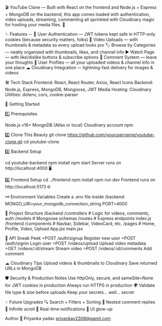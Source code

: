 🎬 YouTube Clone — 
Built with React on the frontend and Node.js + Express + MongoDB on the backend, this app comes loaded with authentication, video uploads, streaming, commenting all sprinkled with Cloudinary magic for hosting your media files. 🚀

✨ Features --
🔐 User Authentication — JWT tokens kept safe in HTTP-only cookies (because security matters, folks)
🎥 Video Uploads — with thumbnails & metadata so every upload looks pro
🏷 Browse by Categories — neatly organized with thumbnails, likes, and channel info
▶ Watch Page — with like/dislike buttons & subscribe options
💬 Comment System — leave your thoughts
👤 User Profiles — all your uploaded videos & channel info in one place
☁ Cloudinary Integration — lightning-fast delivery for images & videos

🛠 Tech Stack
Frontend: React, React Router, Axios, React Icons
Backend: Node.js, Express, MongoDB, Mongoose, JWT
Media Hosting: Cloudinary
Utilities: dotenv, cors, cookie-parser

🚀 Getting Started

1️⃣ Prerequisites

Node.js v16+
MongoDB (Atlas or local)
Cloudinary account
npm 

2️⃣ Clone This Beauty
git clone https://github.com/yourusername/youtube-clone.git
cd youtube-clone

3️⃣ Backend Setup

cd  youtube-backend
npm install
npm start
Server runs on http://localhost:4000 🖥

4️⃣ Frontend Setup
cd ../frontend
npm install
npm run dev
Frontend runs on http://localhost:5173 🌐

🗝 Environment Variables
Create a .env file inside /backend:
MONGO_URI=your_mongodb_connection_string
PORT=4000

📂 Project Structure
/backend
  /controllers     # Logic for videos, comments, auth
  /models          # Mongoose schemas
  /routes          # Express endpoints
  index.js
/frontend
  /components      # Navbar, Sidebar, VideoCard, etc.
  /pages           # Home, Profile, Video, Upload
  App.jsx
  main.jsx
  
🎯 API Sneak Peek
=POST	/auth/signup	Register new user
=POST	/auth/signin	Login user
=POST	/videos/upload	Upload video metadata
=GET	/videos/:id/stream	Stream video
=POST	/videos/:id/comments	Add comment

☁ Cloudinary Tips
Upload videos & thumbnails to Cloudinary
Save returned URLs in MongoDB



🛡 Security & Production Notes
Use httpOnly, secure, and sameSite=None for JWT cookies in production
Always run HTTPS in production 🌍
Validate file type & size before uploads
Keep your secrets… well… secret


💡 Future Upgrades
🔍 Search + Filters + Sorting
🧵 Nested comment replies
📜 Infinite scroll
🔔 Real-time notifications
💄 UI glow-up

Author
👤 Priyanka yadav
priyankay2308@gamil.com


